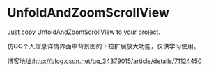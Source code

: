 # UnfoldAndZoomScrollView
Just copy UnfoldAndZoomScrollView to your project.

仿QQ个人信息详情界面中背景图的下拉扩展放大功能，仅供学习使用。

博客地址:http://blog.csdn.net/qq_34379015/article/details/71124450
